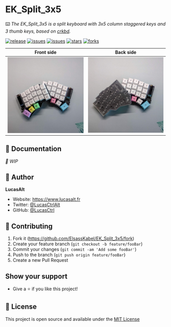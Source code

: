 # EK_Split_3x5
⌨️ *The EK_Split_3x5 is a split keyboard with 3x5 column staggered keys and 3 thumb keys, based on [crkbd](https://github.com/foostan/crkbd).*

[![release](https://img.shields.io/github/release/ElsassKabel/EK_Split_3x5.svg?style=flat-square&label=Release&logo=github&logoColor=fafafa&colorA=191b25&colorB=32cb8b)](https://github.com/ElsassKabel/EK_Split_3x5/releases/latest)
[![issues](https://img.shields.io/github/license/ElsassKabel/EK_Split_3x5.svg?style=flat-square&label=License&colorA=191b25)](https://github.com/ElsassKabel/EK_Split_3x5/blob/master/LICENSE)
[![issues](https://img.shields.io/github/issues/ElsassKabel/EK_Split_3x5.svg?style=flat-square&label=Issues&colorA=191b25)](https://github.com/ElsassKabel/EK_Split_3x5/issues)
[![stars](https://img.shields.io/github/stars/ElsassKabel/EK_Split_3x5.svg?style=flat-square&label=Stars&colorA=191b25)](https://github.com/ElsassKabel/EK_Split_3x5/stargazers)
[![forks](https://img.shields.io/github/forks/ElsassKabel/EK_Split_3x5.svg?style=flat-square&label=Forks&colorA=191b25)](https://github.com/ElsassKabel/EK_Split_3x5/network)

| Front side | Back side |
| ----- | ----- |
| ![Front side](./assets/front.jpg) | ![Back side](./assets/back.jpg) |

<!-- ## ✨ Pros:

- 📦 ~6kb (gzipped, full package)
- 🙅‍♂️ Zero dependencies
- 📱 Supports touch devices
- ⚒ CommonJS and ES Modules support
- ✅ Optimized for Accessibilty
- 🌈 Easy to customize
- 🦄 Optimized for performance
- 💅 More-reliant on CSS over JavaScript -->

## 📖 Documentation

*🚧 WIP*

<!-- ## 👀 Showcase -->

## 👤 Author

**LucasAlt**
* Website: https://www.lucasalt.fr
* Twitter: [@LucasCtrlAlt](https://twitter.com/LucasCtrlAlt)
* GitHub: [@LucasCtrl](https://github.com/LucasCtrl)

<!-- ## 🙏 Thanks
* [**@username**](https://github.com/username) - What I do
* [And many more!](https://github.com/ElsassKabel/EK_Split_3x5/graphs/contributors) -->

## 🤝 Contributing

<!-- Before contributing to this project, make sure you have read the [contribution guidelines](https://github.com/ElsassKabel/EK_Split_3x5/blob/main/CONTRIBUTING.md)! -->

1. Fork it (https://github.com/ElsassKabel/EK_Split_3x5/fork)
2. Create your feature branch (`git checkout -b feature/fooBar`)
3. Commit your changes (`git commit -am 'Add some fooBar'`)
4. Push to the branch (`git push origin feature/fooBar`)
5. Create a new Pull Request

## Show your support

- Give a ⭐️ if you like this project!

<!-- <a href="https://www.buymeacoffee.com/lucasalt"><img src="https://img.buymeacoffee.com/button-api/?text=Buy me a coffee&emoji=&slug=lucasalt&button_colour=5F7FFF&font_colour=ffffff&font_family=Poppins&outline_colour=000000&coffee_colour=FFDD00"></a> -->

## 📝 License

This project is open source and available under the [MIT License](https://github.com/ElsassKabel/EK_Split_3x5/blob/main/LICENSE.md)